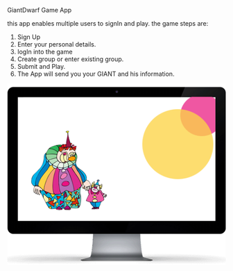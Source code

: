GiantDwarf Game App

this app enables multiple users to signIn and play.
the game steps are:

1. Sign Up
2. Enter your personal details.
3. logIn into the game
4. Create group or enter existing group.
5. Submit and Play.
6. The App will send you your GIANT and his information.


![Alt text](/giantdwarf/src/images/banner-img.png?raw=true "giantDwarf")

